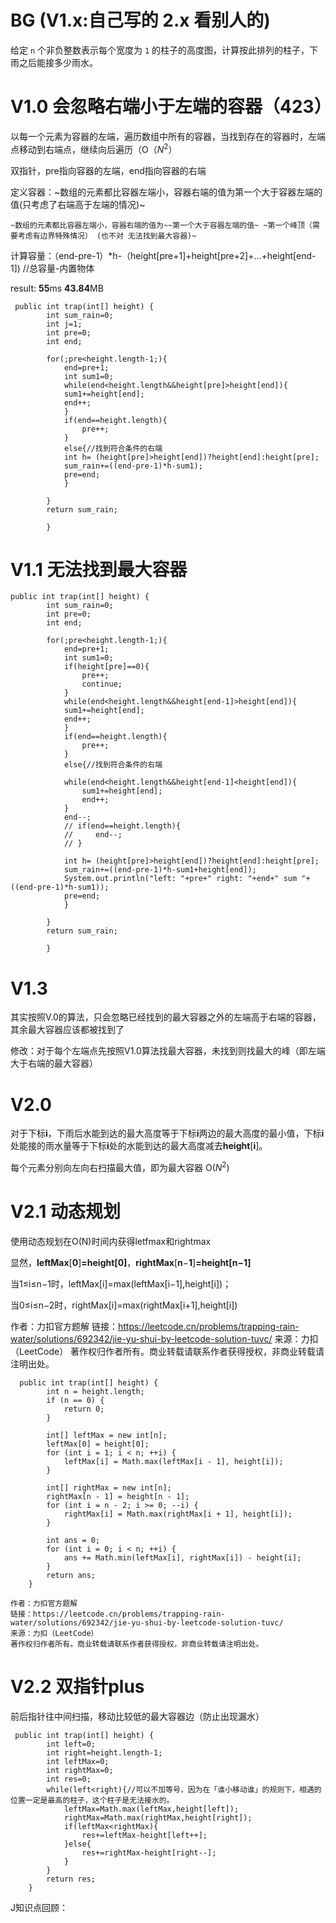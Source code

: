 # BG (V1.x:自己写的 2.x 看别人的)

给定 `n` 个非负整数表示每个宽度为 `1` 的柱子的高度图，计算按此排列的柱子，下雨之后能接多少雨水。

# V1.0 会忽略右端小于左端的容器（423）

以每一个元素为容器的左端，遍历数组中所有的容器，当找到存在的容器时，左端点移动到右端点，继续向后遍历（O（$N^2$）

双指针，pre指向容器的左端，end指向容器的右端

定义容器：~数组的元素都比容器左端小，容器右端的值为第一个大于容器左端的值(只考虑了右端高于左端的情况)~

    ~数组的元素都比容器左端小，容器右端的值为~~第一个大于容器左端的值~ ~第一个峰顶（需要考虑有边界特殊情况） (也不对 无法找到最大容器)~

计算容量：（end-pre-1）*h-（height[pre+1]+height[pre+2]+...+height[end-1])  //总容量-内置物体

result: **55**ms  **43.84**MB

```
 public int trap(int[] height) {
        int sum_rain=0;
        int j=1;
        int pre=0;
        int end;
     
        for(;pre<height.length-1;){
            end=pre+1;
            int sum1=0;
            while(end<height.length&&height[pre]>height[end]){
            sum1+=height[end];
            end++;
            }
            if(end==height.length){
                pre++;
            }
            else{//找到符合条件的右端
            int h= (height[pre]>height[end])?height[end]:height[pre];
            sum_rain+=((end-pre-1)*h-sum1);
            pre=end;
            }
          
        }
        return sum_rain;
          
        }
```

# V1.1 无法找到最大容器

```
public int trap(int[] height) {
        int sum_rain=0;
        int pre=0;
        int end;
     
        for(;pre<height.length-1;){
            end=pre+1;
            int sum1=0;
            if(height[pre]==0){
                pre++;
                continue;
            }
            while(end<height.length&&height[end-1]>height[end]){
            sum1+=height[end];
            end++;
            }
            if(end==height.length){
                pre++;
            }
            else{//找到符合条件的右端
             
            while(end<height.length&&height[end-1]<height[end]){
                sum1+=height[end];
                end++;
            }
            end--;
            // if(end==height.length){
            //     end--;
            // }
          
            int h= (height[pre]>height[end])?height[end]:height[pre];
            sum_rain+=((end-pre-1)*h-sum1+height[end]);
            System.out.println("left: "+pre+" right: "+end+" sum "+((end-pre-1)*h-sum1));
            pre=end;
            }
          
        }
        return sum_rain;
          
        }
```

# V1.3

其实按照V.0的算法，只会忽略已经找到的最大容器之外的左端高于右端的容器，其余最大容器应该都被找到了

修改：对于每个左端点先按照V1.0算法找最大容器，未找到则找最大的峰（即左端大于右端的最大容器）

# V2.0

对于下标**i**，下雨后水能到达的最大高度等于下标**i**两边的最大高度的最小值，下标**i**处能接的雨水量等于下标**i**处的水能到达的最大高度减去**height**[**i**]。

每个元素分别向左向右扫描最大值，即为最大容器 O($N^2$)

# V2.1 动态规划

使用动态规划在O(N)时间内获得letfmax和rightmax

显然，**leftMax**[**0**]**=**height**[**0**]**，**rightMax**[**n**−**1**]**=**height**[**n**−**1**]**

当1≤i≤n−1时，leftMax[i]=max(leftMax[i−1],height[i])；

当0≤i≤n−2时，rightMax[i]=max(rightMax[i+1],height[i])

作者：力扣官方题解
链接：https://leetcode.cn/problems/trapping-rain-water/solutions/692342/jie-yu-shui-by-leetcode-solution-tuvc/
来源：力扣（LeetCode）
著作权归作者所有。商业转载请联系作者获得授权，非商业转载请注明出处。

```
  public int trap(int[] height) {
        int n = height.length;
        if (n == 0) {
            return 0;
        }

        int[] leftMax = new int[n];
        leftMax[0] = height[0];
        for (int i = 1; i < n; ++i) {
            leftMax[i] = Math.max(leftMax[i - 1], height[i]);
        }

        int[] rightMax = new int[n];
        rightMax[n - 1] = height[n - 1];
        for (int i = n - 2; i >= 0; --i) {
            rightMax[i] = Math.max(rightMax[i + 1], height[i]);
        }

        int ans = 0;
        for (int i = 0; i < n; ++i) {
            ans += Math.min(leftMax[i], rightMax[i]) - height[i];
        }
        return ans;
    }

作者：力扣官方题解
链接：https://leetcode.cn/problems/trapping-rain-water/solutions/692342/jie-yu-shui-by-leetcode-solution-tuvc/
来源：力扣（LeetCode）
著作权归作者所有。商业转载请联系作者获得授权，非商业转载请注明出处。
```

# V2.2 双指针plus

前后指针往中间扫描，移动比较低的最大容器边（防止出现漏水）

```
 public int trap(int[] height) {
        int left=0;
        int right=height.length-1;
        int leftMax=0;
        int rightMax=0;
        int res=0;
        while(left<right){//可以不加等号，因为在「谁小移动谁」的规则下，相遇的位置一定是最高的柱子，这个柱子是无法接水的。
            leftMax=Math.max(leftMax,height[left]);
            rightMax=Math.max(rightMax,height[right]);
            if(leftMax<rightMax){
                res+=leftMax-height[left++];
            }else{
                res+=rightMax-height[right--];
            }
        }
        return res;
    }
```

J知识点回顾：
